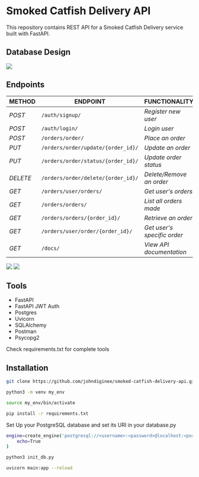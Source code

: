 # Smoked Catfish Delivery API

This repository contains REST API for a Smoked Catfish Delivery service built with FastAPI.

## Database Design
<img src="https://res.cloudinary.com/dkezlmzn1/image/upload/v1681765837/api-db_veiiu0.png"/>

## Endpoints
| METHOD | ENDPOINT | FUNCTIONALITY |ACCESS|
| ------- | ----- | ------------- | ------------- |
| *POST* | ```/auth/signup/``` | _Register new user_| _All users_|
| *POST* | ```/auth/login/``` | _Login user_|_All users_|
| *POST* | ```/orders/order/``` | _Place an order_|_All users_|
| *PUT* | ```/orders/order/update/{order_id}/``` | _Update an order_|_All users_|
| *PUT* | ```/orders/order/status/{order_id}/``` | _Update order status_|_Superuser_|
| *DELETE* | ```/orders/order/delete/{order_id}/``` | _Delete/Remove an order_ |_All users_|
| *GET* | ```/orders/user/orders/``` | _Get user's orders_|_All users_|
| *GET* | ```/orders/orders/``` | _List all orders made_|_Superuser_|
| *GET* | ```/orders/orders/{order_id}/``` | _Retrieve an order_|_Superuser_|
| *GET* | ```/orders/user/order/{order_id}/``` | _Get user's specific order_|_All users_|
| *GET* | ```/docs/``` | _View API documentation_|_All users_|

<img src="https://res.cloudinary.com/dkezlmzn1/image/upload/v1681850449/Screenshot_2023-04-18_at_9.38.28_PM_rjzhsa.png"/>

<img src="https://res.cloudinary.com/dkezlmzn1/image/upload/v1681850453/Screenshot_2023-04-18_at_9.38.36_PM_ghubov.png"/>

## Tools
* FastAPI
* FastAPI JWT Auth
* Postgres
* Uvicorn
* SQLAlchemy
* Postman
* Psycopg2

Check requirements.txt for complete tools

## Installation

```bash
git clone https://github.com/johndiginee/smoked-catfish-delivery-api.git
```
```bash
python3 -m venv my_env
```
```bash
source my_env/bin/activate
```
```bash
pip install -r requirements.txt
```
Set Up your PostgreSQL database and set its URI in your database.py
```bash
engine=create_engine('postgresql://<username>:<password>@localhost:<port>/<db_name>',
    echo=True
)
```
```bash
python3 init_db.py
```
```bash
uvicorn main:app --reload
```